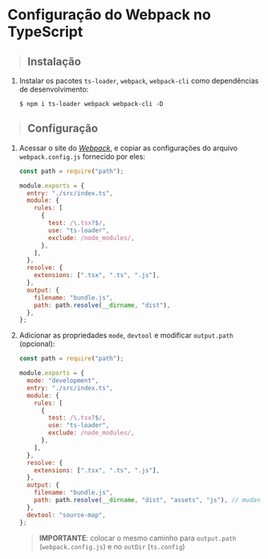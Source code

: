 # Configuração do Webpack no TypeScript

> ## **Instalação**

1. Instalar os pacotes `ts-loader`, `webpack`, `webpack-cli` como dependências de desenvolvimento:

   ```shell
   $ npm i ts-loader webpack webpack-cli -D
   ```

> ## **Configuração**

1. Acessar o site do [_Webpack_](https://webpack.js.org/guides/typescript/), e copiar as configurações do arquivo `webpack.config.js` fornecido por eles:

   ```js
   const path = require("path");

   module.exports = {
     entry: "./src/index.ts",
     module: {
       rules: [
         {
           test: /\.tsx?$/,
           use: "ts-loader",
           exclude: /node_modules/,
         },
       ],
     },
     resolve: {
       extensions: [".tsx", ".ts", ".js"],
     },
     output: {
       filename: "bundle.js",
       path: path.resolve(__dirname, "dist"),
     },
   };
   ```

2. Adicionar as propriedades `mode`, `devtool` e modificar `output.path` (opcional):

   ```js
   const path = require("path");

   module.exports = {
     mode: "development",
     entry: "./src/index.ts",
     module: {
       rules: [
         {
           test: /\.tsx?$/,
           use: "ts-loader",
           exclude: /node_modules/,
         },
       ],
     },
     resolve: {
       extensions: [".tsx", ".ts", ".js"],
     },
     output: {
       filename: "bundle.js",
       path: path.resolve(__dirname, "dist", "assets", "js"), // mudança opcional
     },
     devtool: "source-map",
   };
   ```

   > **IMPORTANTE**: colocar o mesmo caminho para `output.path` (`webpack.config.js`) e no `outDir` (`ts.config`)
